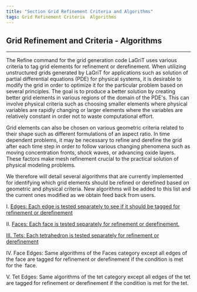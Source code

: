 ```yaml
---
title: "Section Grid Refinement Criteria and Algorithms"
tags: Grid Refinement Criteria  Algorithms 
---
```


## Grid Refinement and Criteria - Algorithms

-------------

The Refine command for the grid generation code LaGriT uses various criteria to tag grid elements for refinement or derefinement. When
  utilizing unstructured grids generated by LaGriT for applications such as solution of partial differential equations (PDE) for
  physical systems, it is desirable to modify the grid in order to optimize it for the particular problem based on several principles.
  The goal is to produce a better solution by creating better grid elements in various regions of the domain of the PDE's. This can
  involve physical criteria such as choosing smaller elements where
  physical variables are rapidly changing or larger elements where the
  variables are relatively constant in order not to waste computational effort. 

Grid elements can also be chosen on various geometric criteria related to their shape such as different
formulations of an aspect ratio. In time dependent problems, it may be necessary to refine and derefine the grid after each time step in
  order to follow various changing phenomena such as moving concentration fronts, shock waves, or advancing oxide layers. These
  factors make mesh refinement crucial to the practical solution of physical modeling problems. 

We therefore will detail several algorithms that are currently implemented for identifying which grid
  elements should be refined or derefined based on geometric and physical criteria. New algorithms will be added to this list and the
  current ones modified as we obtain feed back from users.

 
I. [Edges: Each edge is tested separately to see if it should be tagged for refinement or derefinement](./edges.md)
  
II. [Faces: Each face is tested separately for refinement or derefinement.](refine_faces.md)
  
[III. Tets: Each tetrahedron is tested separately for refinement or derefinement](refine_tets.md)
  
IV. Face Edges: Same algorithms of the Faces category except all edges
   of the face are tagged for refinement or derefinement if the condition
   is met for the  face.
  
V. Tet Edges: Same algorithms of the tet category except all edges
   of the tet are tagged for refinement or derefinement if the
   condition is met for the tet.

